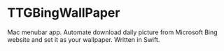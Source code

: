 # TTGBingWallPaper

Mac menubar app. Automate download daily picture from Microsoft Bing website and set it as your wallpaper. Written in Swift.

